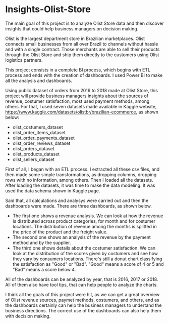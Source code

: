 # Insights-Olist-Store

The main goal of this project is to analyze Olist Store data and then discover insights that could help business managers on decision making. 

Olist is the largest department store in Brazilian marketplaces. Olist connects small businesses from all over Brazil to channels without hassle and with a single contract. Those merchants are able to sell their products through the Olist Store and ship them directly to the customers using Olist logistics partners.

This project consists in a complete BI process, which begins with ETL process and ends with the creation of dashboards. I used Power BI to make all the analysis and dashboards.

Using public dataset of orders from 2016 to 2018 made at Olist Store, this project will provide business managers insights about the sources of revenue, costumer satisfaction, most used payment methods, among others.
For that, I used seven datasets made available in Kaggle website, https://www.kaggle.com/datasets/olistbr/brazilian-ecommerce, as shown below:

- olist_costumers_dataset
- olist_order_items_dataset
- olist_order_payments_dataset
- olist_order_reviews_dataset
- olist_orders_dataset
- olist_products_dataset
- olist_sellers_dataset

First of all, I began with an ETL process. I extracted all these csv files, and then made some simple transformations, as dropping columns, dropping rows with no information, among others. Then I loaded all the datasets.
After loading the datasets, it was time to make the data modeling. It was used the data schema shown in Kaggle page.

Said that, all calculations and analysys were carried out and then the dashboards were made. There are three dashboards, as shown below.

- The first one shows a revenue analysis. We can look at how the revenue is distributed across product categories, for month and for costumer locations. The distribution of revenue among the months is splitted in the price of the product and the freight value.
- The second one shows an analysis of the revenue by the payment method and by the supplier. 
- The third one shows details about the costumer satisfaction. We can look at the distribution of the scores given by costumers and see how they vary by consumers locations. There's still a donut chart classifying the satisfaction as "Good" or "Bad". "Good" means a score of 4 or 5 and "Bad" means a score below 4.

All of the dashboards can be analyzed by year, that is 2016, 2017 or 2018. All of them also have tool tips, that can help people to analyze the charts. 

I think all the goals of this project were hit, as we can get a great overview of Olist revenue sources, paymet methods, costumers, and others, and as the dashboards certainly can help the business managers to undertand the business directions. The correct use of the dashboards can also help them with decision making.

